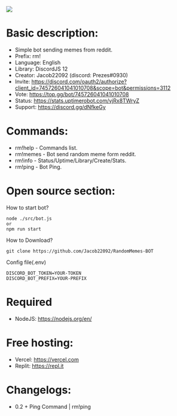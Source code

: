 <img src="https://dev-bot.xyz/images/bot.pngg">

# Basic description:
- Simple bot sending memes from reddit.
- Prefix: rm!
- Language: English
- Library: DiscordJS 12
- Creator: Jacob22092 (discord: Prezes#0930)
- Invite: https://discord.com/oauth2/authorize?client_id=745726041041010708&scope=bot&permissions=3112
- Vote: https://top.gg/bot/745726041041010708
- Status: https://stats.uptimerobot.com/vjRx8TWryZ
- Support: https://discord.gg/dNfkeGy

# Commands:
- rm!help - Commands list.
- rm!memes - Bot send random meme form reddit.
- rm!info - Status/Uptime/Library/Create/Stats.
- rm!ping - Bot Ping.

# Open source section:

How to start bot?
```
node ./src/bot.js
or
npm run start
```
How to Download?
```
git clone https://github.com/Jacob22092/RandomMemes-BOT
```
Config file(.env)
```
DISCORD_BOT_TOKEN=YOUR-TOKEN
DISCORD_BOT_PREFIX=YOUR-PREFIX
```
# Required
- NodeJS: https://nodejs.org/en/
# Free hosting:
- Vercel: https://vercel.com
- Replit: https://repl.it

# Changelogs:
- 0.2 + Ping Command | rm!ping

